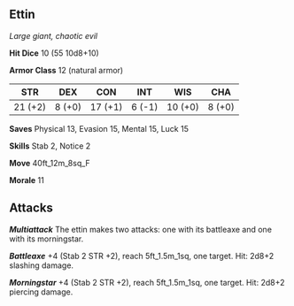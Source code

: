 ## Ettin

*Large giant, chaotic evil*

**Hit Dice** 10 (55 10d8+10)

**Armor Class** 12 (natural armor)

| STR     | DEX     | CON     | INT     | WIS     | CHA     |
|---------|---------|---------|---------|---------|---------|
| 21 (+2) |  8 (+0) | 17 (+1) |  6 (-1) | 10 (+0) |  8 (+0) |

**Saves** Physical 13, Evasion 15, Mental 15, Luck 15

**Skills** Stab 2, Notice 2

**Move** 40ft\_12m\_8sq\_F

**Morale** 11

## Attacks

***Multiattack*** The ettin makes two attacks: one with its battleaxe and one with its morningstar.

***Battleaxe*** +4 (Stab 2 STR +2), reach 5ft\_1.5m\_1sq, one target. Hit: 2d8+2 slashing damage.

***Morningstar*** +4 (Stab 2 STR +2), reach 5ft\_1.5m\_1sq, one target. Hit: 2d8+2 piercing damage.

